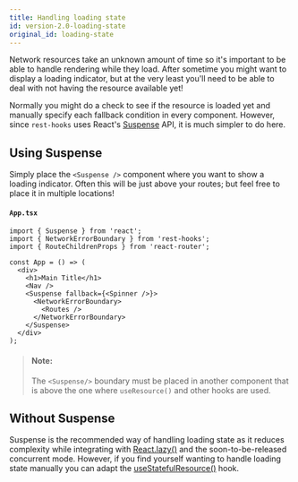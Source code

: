 ```yaml
---
title: Handling loading state
id: version-2.0-loading-state
original_id: loading-state
---
```


Network resources take an unknown amount of time so it's important to be able
to handle rendering while they load. After sometime you might want to display
a loading indicator, but at the very least you'll need to be able to deal with
not having the resource available yet!

Normally you might do a check to see if the resource is loaded yet and manually
specify each fallback condition in every component. However, since `rest-hooks`
uses React's [Suspense](https://www.youtube.com/watch?v=ByBPyMBTzM0) API, it is much simpler to do here.

## Using Suspense

Simply place the `<Suspense />` component where you want to show a loading
indicator. Often this will be just above your routes; but feel free to place
it in multiple locations!

#### `App.tsx`

```tsx
import { Suspense } from 'react';
import { NetworkErrorBoundary } from 'rest-hooks';
import { RouteChildrenProps } from 'react-router';

const App = () => (
  <div>
    <h1>Main Title</h1>
    <Nav />
    <Suspense fallback={<Spinner />}>
      <NetworkErrorBoundary>
        <Routes />
      </NetworkErrorBoundary>
    </Suspense>
  </div>
);
```

> #### Note:
>
> The `<Suspense/>` boundary must be placed in another component that is above the one
> where `useResource()` and other hooks are used.


## Without Suspense

Suspense is the recommended way of handling loading state as it reduces complexity
while integrating with [React.lazy()](https://reactjs.org/docs/code-splitting.html#reactlazy)
and the soon-to-be-released concurrent mode. However, if you find yourself wanting to handle
loading state manually you can adapt the [useStatefulResource()](./no-suspense.md) hook.
